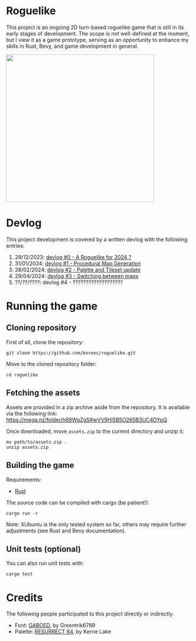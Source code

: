 # Roguelike

This project is an ongoing 2D turn-based roguelike game that is still in its
early stages of development. The scope is not well-defined at the moment, but I
view it as a game prototype, serving as an opportunity to enhance my skills in
Rust, Bevy, and game development in general.

<img src="https://boreec.github.io/img/blog/devlog/roguelike-0015.png" width=400/>

# Devlog

This project development is covered by a written devlog with the following
entries:

1. 29/12/2023: [devlog #0 - A Roguelike for 2024 ?](https://boreec.github.io/posts/devlog-0000/)
2. 31/01/2024: [devlog #1 - Procedural Map Generation](https://boreec.github.io/posts/devlog-0001/)
3. 28/02/2024: [devlog #2 - Palette and Tileset update](https://boreec.github.io/posts/devlog-0002/)
4. 29/04/2024: [devlog #3 - Switching between maps](https://boreec.github.io/posts/devlog-0003/)
5. ??/??/????: devlog #4 - ???????????????????

# Running the game

## Cloning repository

First of all, clone the repository:

```console
git clone https://github.com/boreec/roguelike.git
```

Move to the cloned repository folder:

```console
cd roguelike
```

## Fetching the assets

Assets are provided in a zip archive aside from the repository. It is available
via the following link: https://mega.nz/folder/h68WgZgS#wVV9Hj5B5O265B3UC4DYpQ

Once downloaded, move `assets.zip` to the current directory and unzip it:

```console
mv path/to/assets.zip .
unzip assets.zip
```

## Building the game

Requirements:

- [Rust](https://www.rust-lang.org/)

The source code can be compiled with cargo (be patient!):

```console
cargo run -r
```

Note: XUbuntu is the only tested system so far, others may require further
adjustments (see Rust and Bevy documentation).

## Unit tests (optional)

You can also run unit tests with:

```console
cargo test
```

# Credits

The following people participated to this project directly or indirectly.

- Font: [GABOED](https://www.dafont.com/gaboed.font), by Greentrik6789
- Palette: [RESURRECT 64](https://lospec.com/palette-list/resurrect-64), by Kerrie Lake
